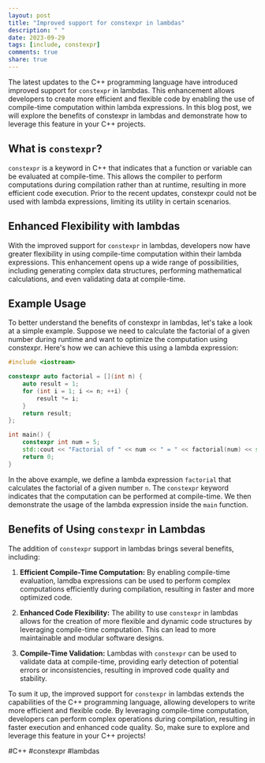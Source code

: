 ```yaml
---
layout: post
title: "Improved support for constexpr in lambdas"
description: " "
date: 2023-09-29
tags: [include, constexpr]
comments: true
share: true
---
```


The latest updates to the C++ programming language have introduced improved support for `constexpr` in lambdas. This enhancement allows developers to create more efficient and flexible code by enabling the use of compile-time computation within lambda expressions. In this blog post, we will explore the benefits of constexpr in lambdas and demonstrate how to leverage this feature in your C++ projects. 

## What is `constexpr`?

`constexpr` is a keyword in C++ that indicates that a function or variable can be evaluated at compile-time. This allows the compiler to perform computations during compilation rather than at runtime, resulting in more efficient code execution. Prior to the recent updates, constexpr could not be used with lambda expressions, limiting its utility in certain scenarios. 

## Enhanced Flexibility with lambdas

With the improved support for `constexpr` in lambdas, developers now have greater flexibility in using compile-time computation within their lambda expressions. This enhancement opens up a wide range of possibilities, including generating complex data structures, performing mathematical calculations, and even validating data at compile-time.

## Example Usage

To better understand the benefits of constexpr in lambdas, let's take a look at a simple example. Suppose we need to calculate the factorial of a given number during runtime and want to optimize the computation using constexpr. Here's how we can achieve this using a lambda expression:

```cpp
#include <iostream>

constexpr auto factorial = [](int n) {
    auto result = 1;
    for (int i = 1; i <= n; ++i) {
        result *= i;
    }
    return result;
};

int main() {
    constexpr int num = 5;
    std::cout << "Factorial of " << num << " = " << factorial(num) << std::endl;
    return 0;
}
```
In the above example, we define a lambda expression `factorial` that calculates the factorial of a given number `n`. The `constexpr` keyword indicates that the computation can be performed at compile-time. We then demonstrate the usage of the lambda expression inside the `main` function.

## Benefits of Using `constexpr` in Lambdas

The addition of `constexpr` support in lambdas brings several benefits, including:

1. **Efficient Compile-Time Computation:** By enabling compile-time evaluation, lamdba expressions can be used to perform complex computations efficiently during compilation, resulting in faster and more optimized code.

2. **Enhanced Code Flexibility:** The ability to use `constexpr` in lambdas allows for the creation of more flexible and dynamic code structures by leveraging compile-time computation. This can lead to more maintainable and modular software designs.

3. **Compile-Time Validation:** Lambdas with `constexpr` can be used to validate data at compile-time, providing early detection of potential errors or inconsistencies, resulting in improved code quality and stability.

To sum it up, the improved support for `constexpr` in lambdas extends the capabilities of the C++ programming language, allowing developers to write more efficient and flexible code. By leveraging compile-time computation, developers can perform complex operations during compilation, resulting in faster execution and enhanced code quality. So, make sure to explore and leverage this feature in your C++ projects!

#C++ #constexpr #lambdas